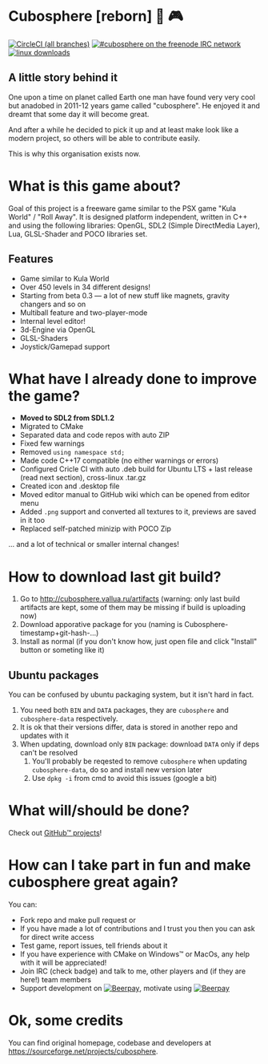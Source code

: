 # Cubosphere [reborn] :basketball: :video_game:
[![CircleCI (all branches)](https://img.shields.io/circleci/project/github/cubosphere/cubosphere-code/master.svg)](https://circleci.com/gh/cubosphere/cubosphere-code) [![#cubosphere on the freenode IRC network](https://img.shields.io/badge/FreeNode-%23cubosphere-brightgreen.svg)](https://webchat.freenode.net/?channels=cubosphere) [![linux downloads](https://img.shields.io/badge/downloads-linux-brightgreen.svg)](http://cubosphere.vallua.ru/artifacts)
## A little story behind it
One upon a time on planet called Earth one man have found very very cool but anadobed in 2011-12 years game called "cubosphere". He enjoyed it and dreamt that some day it will become great.

And after a while he decided to pick it up and at least make look like a modern project, so others will be able to contribute easily.

This is why this organisation exists now.

# What is this game about?
Goal of this project is a freeware game similar to the PSX game "Kula World" / "Roll Away". It is designed platform independent, written in C++ and using the following libraries: OpenGL, SDL2 (Simple DirectMedia Layer), Lua, GLSL-Shader and POCO libraries set.

## Features
* Game similar to Kula World
* Over 450 levels in 34 different designs!
* Starting from beta 0.3 — a lot of new stuff like magnets, gravity changers and so on
* Multiball feature and two-player-mode
* Internal level editor!
* 3d-Engine via OpenGL
* GLSL-Shaders
* Joystick/Gamepad support

# What have I already done to improve the game?
* **Moved to SDL2 from SDL1.2**
* Migrated to CMake
* Separated data and code repos with auto ZIP
* Fixed few warnings
* Removed `using namespace std;`
* Made code C++17 compatible (no either warnings or errors)
* Configured Cricle CI with auto .deb build for Ubuntu LTS + last release (read next section), cross-linux .tar.gz
* Created icon and .desktop file
* Moved editor manual to GitHub wiki which can be opened from editor menu
* Added `.png` support and converted all textures to it, previews are saved in it too
* Replaced self-patched minizip with POCO Zip

… and a lot of technical or smaller internal changes!

# How to download last git build?
1. Go to http://cubosphere.vallua.ru/artifacts (warning: only last build artifacts are kept, some of them may be missing if build is uploading now)
2. Download apporative package for you (naming is Cubosphere-timestamp+git-hash-…)
3. Install as normal (if you don't know how, just open file and click "Install" button or someting like it)

## Ubuntu packages
You can be confused by ubuntu packaging system, but it isn't hard in fact.

1. You need both `BIN` and `DATA` packages, they are `cubosphere` and `cubosphere-data` respectively.
2. It is ok that their versions differ, data is stored in another repo and updates with it
3. When updating, download only `BIN` package: download `DATA` only if deps can't be resolved 
    1. You'll probably be reqested to remove `cubosphere` when updating `cubosphere-data`, do so and install new version later
    2. Use `dpkg -i` from cmd to avoid this issues (google a bit)

# What will/should be done?
Check out [GitHub™ projects](https://github.com/cubosphere/cubosphere-code/projects)!

# How can I take part in fun and make cubosphere great again?
You can:

* Fork repo and make pull request or
* If you have made a lot of contributions and I trust you then you can ask for direct write access
* Test game, report issues, tell friends about it
* If you have experience with CMake on Windows™ or MacOs, any help with it will be appreciated!
* Join IRC (check badge) and talk to me, other players and (if they are here!) team members
* Support development on [![Beerpay](https://beerpay.io/cubosphere/cubosphere-code/badge.svg?style=flat)](https://beerpay.io/cubosphere/cubosphere-code), motivate using [![Beerpay](https://beerpay.io/cubosphere/cubosphere-code/make-wish.svg?style=flat)](https://beerpay.io/cubosphere/cubosphere-code)

# Ok, some credits
You can find original homepage, codebase and developers at https://sourceforge.net/projects/cubosphere.
